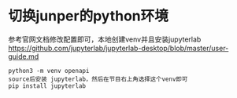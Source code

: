 切换junper的python环境
====
参考官网文档修改配置即可，本地创建venv并且安装jupyterlab
https://github.com/jupyterlab/jupyterlab-desktop/blob/master/user-guide.md

    python3 -m venv openapi
    source后安装 jupyterlab，然后在节目右上角选择这个venv即可
    pip install jupyterlab

